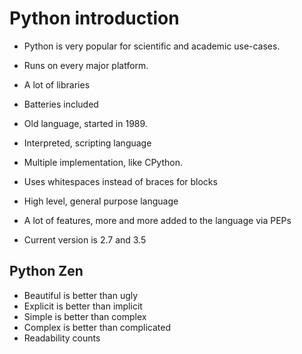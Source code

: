 # Python introduction

- Python is very popular for scientific and academic use-cases.
- Runs on every major platform.
- A lot of libraries
- Batteries included
- Old language, started in 1989.

- Interpreted, scripting language
- Multiple implementation, like CPython.
- Uses whitespaces instead of braces for blocks
- High level, general purpose language
- A lot of features, more and more added to the language via PEPs
- Current version is 2.7 and 3.5

## Python Zen
- Beautiful is better than ugly
- Explicit is better than implicit
- Simple is better than complex
- Complex is better than complicated
- Readability counts
